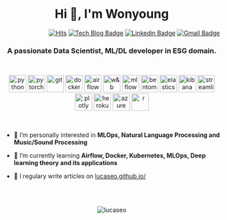 <h1 align="center">Hi 👋, I'm Wonyoung</h1>

<div align=right>

[![Hits](https://hits.seeyoufarm.com/api/count/incr/badge.svg?url=https%3A%2F%2Fgithub.com%2Flucaseo)](https://hits.seeyoufarm.com)   [![Tech Blog Badge](http://img.shields.io/badge/-Tech%20blog-black?style=flat-square&logo=github&link=https://lucaseo.github.io/)](https://lucaseo.github.io/)   [![Linkedin Badge](https://img.shields.io/badge/-LinkedIn-blue?style=flat-square&logo=Linkedin&logoColor=white&link=https://www.linkedin.com/in/lucaseo)](https://www.linkedin.com/in/lucaseo)   [![Gmail Badge](https://img.shields.io/badge/Gmail-d14836?style=flat-square&logo=Gmail&logoColor=white&link=mailto:lucaseo0147@gmail.com)](mailto:lucaseo0147@gmail.com)

</div> 

<h3 align="center">A passionate Data Scientist, ML/DL developer in ESG domain.</h3>

<br>

<p align="center">
	<img src="https://cdn4.iconfinder.com/data/icons/logos-and-brands/512/267_Python_logo-512.png" alt="python" width="40" height="40"/> 
	<img src="https://www.vectorlogo.zone/logos/pytorch/pytorch-icon.svg" alt="pytorch" width="40" height="40"/>
	<img src="https://www.vectorlogo.zone/logos/git-scm/git-scm-icon.svg" alt="git" width="40" height="40"/> 
	<img src="https://www.docker.com/sites/default/files/d8/2019-07/Moby-logo.png" alt="docker" width="40" height="40"/> 
	<img src="https://airflow.apache.org/_images/pin_large.png" alt="airflow" width="40" height="40"/>
	<img src="https://gblobscdn.gitbook.com/spaces%2F-Lqya5RvLedGEWPhtkjU%2Favatar.png" alt="w&b" width="40" height="40"/>
	<img src="https://mlflow.org/images/MLflow-logo-final-white-TM.png" alt="mlflow" width="40" height="40"/>
	<img src="https://avatars.githubusercontent.com/u/49176046?s=280&v=4" alt="bentoml" width="40" height="40"/>
	<img src="https://brandslogos.com/wp-content/uploads/images/large/elastic-elasticsearch-logo.png" alt="elasticsearch" width="40" height="40"/>
	<img src="https://brandslogos.com/wp-content/uploads/images/large/elastic-kibana-logo.png" alt="kibana" width="40" height="40"/>
	<img src="https://res.cloudinary.com/crunchbase-production/image/upload/c_lpad,f_auto,q_auto:eco,dpr_1/z3ahdkytzwi1jxlpazje" alt="streamlit" width="40" height="40"/>
	<img src="https://encrypted-tbn0.gstatic.com/images?q=tbn:ANd9GcTj0bC0v0MybCJMVdraJr9FRT3aNdl_HxIPIw&usqp=CAU" alt="plotly" width="40" height="40"/>
	<img src="https://www.pngrepo.com/png/303683/180/heroku-logo.png" alt="heroku" width="40" height="40"/> 
	<img src="https://logosdownload.com/logo/microsoft-azure-logo-big.png" alt="azure" width="40" height="40"/> 
	<img src="https://cdn.iconscout.com/icon/free/png-512/r-5-283170.png" alt="r" width="40" height="40"/> 
</p>

<br>

- 🔭 I’m personally interested in **MLOps, Natural Language Processing and Music/Sound Processing**

- 🌱 I’m currently learning **Airflow, Docker, Kubernetes, MLOps, Deep learning theory and its applications**

- 📝 I regulary write articles on [lucaseo.github.io/](https://lucaseo.github.io/)


<br>
<br>


<p align="center"><img align="center" src="https://github-readme-stats.vercel.app/api?username=lucaseo&show_icons=true" alt="lucaseo" /></p>
